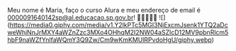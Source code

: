 Meu nome é Maria, faço o curso Alura e meu endereço de email é 0000091640142sp@al.educacao.sp.gov.br! 🌵🌻🎀🪻🪼
![]
(https://media0.giphy.com/media/v1.Y2lkPTc5MGI3NjExcmJsenk1YTQ2aDcweWhjNnJrMXY4aWZnZzc3MXo4OHhqM2I2NW04aSZlcD12MV9pbnRlcm5hbF9naWZfYnlfaWQmY3Q9Zw/Cm9wKmKMUlRPvdoHgU/giphy.webp)
